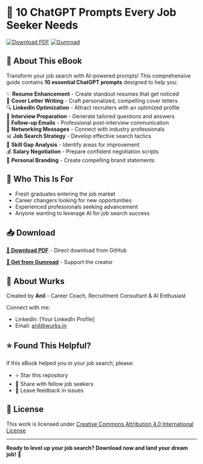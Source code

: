 # 🚀 10 ChatGPT Prompts Every Job Seeker Needs

[![Download PDF](https://img.shields.io/badge/Download-PDF-blue?style=for-the-badge)](./Wurks_Job_Seeker_eBook-1.pdf)
[![Gumroad](https://img.shields.io/badge/Download-Gumroad-orange?style=for-the-badge)](https://wurksanil.gumroad.com/l/aokgwn)

## 📖 About This eBook

Transform your job search with AI-powered prompts! This comprehensive guide contains **10 essential ChatGPT prompts** designed to help you:

✨ **Resume Enhancement** - Create standout resumes that get noticed  
📝 **Cover Letter Writing** - Craft personalized, compelling cover letters  
🔍 **LinkedIn Optimization** - Attract recruiters with an optimized profile  
🎤 **Interview Preparation** - Generate tailored questions and answers  
📧 **Follow-up Emails** - Professional post-interview communication  
🤝 **Networking Messages** - Connect with industry professionals  
📊 **Job Search Strategy** - Develop effective search tactics  
🎯 **Skill Gap Analysis** - Identify areas for improvement  
💰 **Salary Negotiation** - Prepare confident negotiation scripts  
🌟 **Personal Branding** - Create compelling brand statements  

## 🎯 Who This Is For

- Fresh graduates entering the job market
- Career changers looking for new opportunities  
- Experienced professionals seeking advancement
- Anyone wanting to leverage AI for job search success

## 📥 Download

**[📖 Download PDF](./Wurks_Job_Seeker_eBook-1.pdf)** - Direct download from GitHub

**[🛒 Get from Gumroad](https://wurksanil.gumroad.com/l/aokgwn)** - Support the creator

## 🏢 About Wurks

Created by **Anil** - Career Coach, Recruitment Consultant & AI Enthusiast

Connect with me:
- LinkedIn: [Your LinkedIn Profile]
- Email: anil@wurks.in

## ⭐ Found This Helpful?

If this eBook helped you in your job search, please:
- ⭐ Star this repository
- 🔄 Share with fellow job seekers
- 💬 Leave feedback in issues

## 📄 License

This work is licensed under [Creative Commons Attribution 4.0 International License](https://creativecommons.org/licenses/by/4.0/)

---

**Ready to level up your job search? Download now and land your dream job!** 🚀
